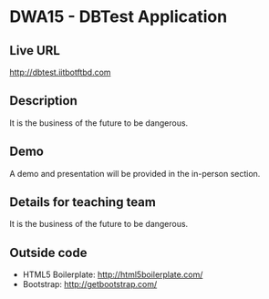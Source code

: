 # DWA15 - DBTest Application

## Live URL
<http://dbtest.iitbotftbd.com>

## Description
It is the business of the future to be dangerous.

## Demo
A demo and presentation will be provided in the in-person section.

## Details for teaching team
It is the business of the future to be dangerous.

## Outside code
* HTML5 Boilerplate: http://html5boilerplate.com/
* Bootstrap: http://getbootstrap.com/

